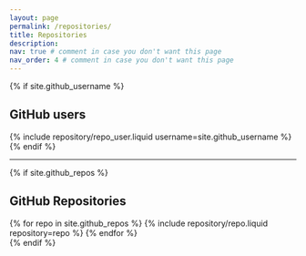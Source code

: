 ```yaml
---
layout: page
permalink: /repositories/
title: Repositories
description: 
nav: true # comment in case you don't want this page
nav_order: 4 # comment in case you don't want this page
---
```


{% if site.github_username %}

## GitHub users

<div class="repositories d-flex flex-wrap flex-md-row flex-column justify-content-between align-items-center">
    {% include repository/repo_user.liquid username=site.github_username %}
</div>
{% endif %}

---

{% if site.github_repos %}

## GitHub Repositories

<div class="repositories d-flex flex-wrap flex-md-row flex-column justify-content-between align-items-center">
  {% for repo in site.github_repos %}
    {% include repository/repo.liquid repository=repo %}
  {% endfor %}
</div>
{% endif %}
